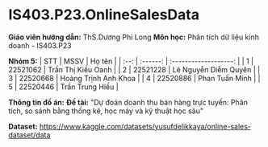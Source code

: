 # IS403.P23.OnlineSalesData
**Giáo viên hướng dẫn:** ThS.Dương Phi Long
**Môn học:** Phân tích dữ liệu kinh doanh - IS403.P23

**Nhóm 5:**
| STT | MSSV | Họ tên | | :--: | :------: | :-------------------: | | 1 | 22521062 | Trần Thị Kiều Oanh | | 2 | 22521228 | Lê Nguyễn Diễm Quyên | | 3 | 22520668 | Hoàng Trịnh Anh Khoa | | 4 | 22520886 | Phan Tuấn Minh | | 5 | 22520446 | Trần Trung Hiếu | 

**Thông tin đồ án:**
**Đề tài:** "Dự đoán doanh thu bán hàng trực tuyến:
Phân tích, so sánh bằng thống kê, học máy và kỹ thuật học sâu"

**Dataset:** https://www.kaggle.com/datasets/yusufdelikkaya/online-sales-dataset/data
